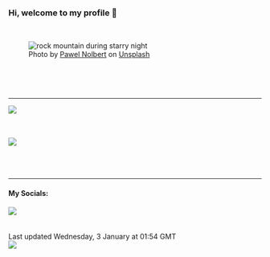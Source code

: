 <h3>Hi, welcome to my profile 👋</h3>

<br />
<figure>
  <img
    src="https://images.unsplash.com/photo-1497294815431-9365093b7331?crop=entropy&cs=tinysrgb&fit=max&fm=jpg&ixid=M3wyNzQ3MDB8MHwxfHJhbmRvbXx8fHx8fHx8fDE3MDQyNDM0Mzl8&ixlib=rb-4.0.3&q=80&w=1080&auto=format"
    alt="rock mountain during starry night" 
  />
  <figcaption>Photo by <a
    href="https://unsplash.com/@hellocolor?utm_source=Profile%20readme&utm_medium=referral">Pawel Nolbert</a> on <a
    href="https://unsplash.com/?utm_source=Profile%20readme&utm_medium=referral">Unsplash</a></figcaption>
</figure>




  <br /><br /><br />

<hr />
<img
  src="https://github-readme-stats.vercel.app/api?username=shanelucy&show_icons=true&theme=calm"
/>
<br /><br /><br />

<img 
  src="https://github-readme-stats.vercel.app/api/top-langs/?username=shanelucy&theme=calm"
/>
<br /><br /><br /><br />
<hr />
<h4>My Socials:</h4>
<a href="https://uk.linkedin.com/in/shane-lucy-4735b616a">
  <img
    src="https://img.shields.io/badge/linkedin%20-%230077B5.svg?&style=for-the-badge&logo=linkedin&logoColor=white"
  />
</a>
<br /><br /><br />
Last updated Wednesday, 3 January at 01:54 GMT
<br />
<img
  src="https://github.com/ShaneLucy/ShaneLucy/workflows/README%20build/badge.svg"
/>
